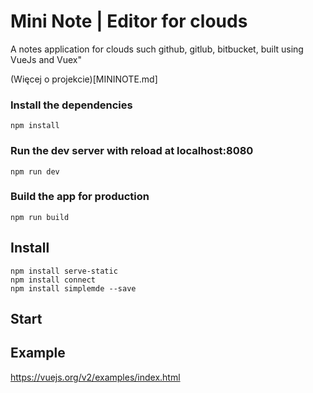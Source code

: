 # Mini Note  | Editor for clouds

A notes application for clouds such github, gitlub, bitbucket, built using VueJs and Vuex"

(Więcej o projekcie)[MININOTE.md]

### Install the dependencies

    npm install

### Run the dev server with reload at localhost:8080

    npm run dev

### Build the app for production

    npm run build

## Install

    npm install serve-static
    npm install connect
    npm install simplemde --save

## Start



## Example
https://vuejs.org/v2/examples/index.html
